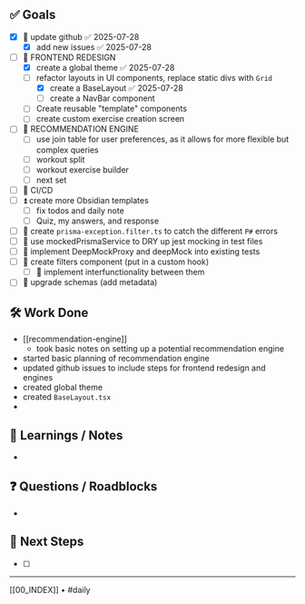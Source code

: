 
## ✅ Goals
- [x] 🔺 update github ✅ 2025-07-28
	- [x] add new issues ✅ 2025-07-28
- [ ] 🔺  FRONTEND REDESIGN
	- [x] create a global theme ✅ 2025-07-28
	- [ ] refactor layouts in UI components, replace static divs with `Grid` 
		- [x] create a BaseLayout ✅ 2025-07-28
		- [ ] create a NavBar component
	- [ ] Create reusable "template" components
	- [ ] create custom exercise creation screen
- [ ]  🔺 RECOMMENDATION ENGINE
	- [ ] use join table for user preferences, as it allows for more flexible but complex queries
	- [ ] workout split
	- [ ] workout exercise builder
	- [ ] next set
- [ ] 🔺 CI/CD
- [ ] ⏫ create more Obsidian templates
	- [ ] fix todos and daily note
	- [ ] Quiz, my answers, and response
- [ ] 🔼 create `prisma-exception.filter.ts` to catch the different `P#` errors
- [ ] 🔼 use mockedPrismaService to DRY up jest mocking in test files
- [ ] 🔼  implement DeepMockProxy and deepMock into existing tests
- [ ] 🔽  create filters component (put in a custom hook)
	- [ ] 🔽 implement interfunctionality between them
- [ ] 🔽 upgrade schemas (add metadata)

## 🛠️ Work Done
- [[recommendation-engine]]
	-  took basic notes on setting up a potential recommendation engine
- started basic planning of recommendation engine
- updated github issues to include steps for frontend redesign and engines
- created global theme
- created `BaseLayout.tsx`
- 

## 🧠 Learnings / Notes
- 

## ❓ Questions / Roadblocks
- 

## 🔁 Next Steps
- [ ] 

---
[[00_INDEX]] • #daily
